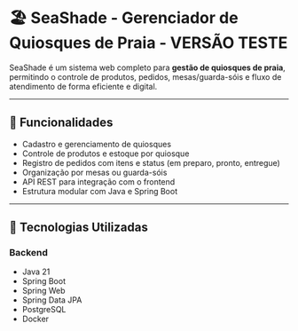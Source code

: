 # 🏖️ SeaShade - Gerenciador de Quiosques de Praia - VERSÃO TESTE

SeaShade é um sistema web completo para **gestão de quiosques de praia**, permitindo o controle de produtos, pedidos, mesas/guarda-sóis e fluxo de atendimento de forma eficiente e digital.

---

## 🚀 Funcionalidades

- Cadastro e gerenciamento de quiosques
- Controle de produtos e estoque por quiosque
- Registro de pedidos com itens e status (em preparo, pronto, entregue)
- Organização por mesas ou guarda-sóis
- API REST para integração com o frontend
- Estrutura modular com Java e Spring Boot

---

## 🧱 Tecnologias Utilizadas

### Backend
- Java 21
- Spring Boot
- Spring Web
- Spring Data JPA
- PostgreSQL
- Docker
